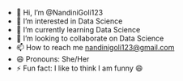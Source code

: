 - 👋 Hi, I’m @NandiniGoli123
- 👀 I’m interested in Data Science
- 🌱 I’m currently learning Data Science
- 💞️ I’m looking to collaborate on Data Science
- 📫 How to reach me nandinigoli123@gmail.com
- 😄 Pronouns: She/Her
- ⚡ Fun fact: I like to think I am funny 😄

<!---
NandiniGoli123/NandiniGoli123 is a ✨ special ✨ repository because its `README.md` (this file) appears on your GitHub profile.
You can click the Preview link to take a look at your changes.
--->
